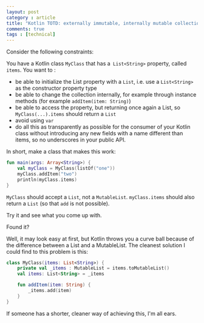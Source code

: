 ```yaml
---
layout: post
category : article
title: "Kotlin TOTD: externally immutable, internally mutable collections"
comments: true
tags : [technical]
---
```


Consider the following constraints:

You have a Kotlin class `MyClass` that has a` List<String>` property, called `items`. You want to :
- be able to initialize the List property with a `List`, i.e. use a `List<String>` as the constructor property type
- be able to change the collection internally, for example through instance methods (for example `addItem(item: String)`)
- be able to access the property, but returning once again a List, so `MyClass(...).items` should return a `List` 
- avoid using `var`
- do all this as transparently as possible for the consumer of your Kotlin class without introducing
  any new fields with a name different than items, so no underscores in your public API.

In short, make a class that makes this work:

``` kotlin
fun main(args: Array<String>) {
    val myClass = MyClass(listOf("one"))
    myClass.addItem("two")
    println(myClass.items)
}
```

`MyClass` should accept a `List`, not a `MutableList`. `myClass.items` should also return a `List` (so that `add` is not possible). 

Try it and see what you come up with.

Found it?

Well, it may look easy at first, but Kotlin throws you a curve ball because of the difference between a List and a MutableList. The cleanest solution I could find to this problem is this:

``` kotlin
class MyClass(items: List<String>) {
    private val _items : MutableList = items.toMutableList()
    val items: List<String> = _items

    fun addItem(item: String) {
        _items.add(item)
    }
}
```

If someone has a shorter, cleaner way of achieving this, I'm all ears.


